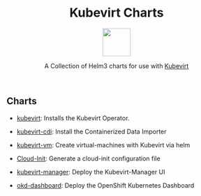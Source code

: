 
<h1 align=center>
Kubevirt Charts
</h1>
<p align="center">
  <img width="64" src="https://avatars.githubusercontent.com/u/18700703?s=200&v=4">
<p>
<p align=center>
A Collection of Helm3 charts for use with <a href="https://kubevirt.io/">Kubevirt</a>
</p>

<br>

## Charts

- [kubevirt](./charts/kubevirt): Installs the Kubevirt Operator.

- [kubevirt-cdi](./charts/kubevirt-cdi): Install the Containerized Data Importer

- [kubevirt-vm](./charts/kubevirt-vm): Create virtual-machines with Kubevirt via helm

- [Cloud-Init](./charts/cloud-init): Generate a cloud-init configuration file

- [kubevirt-manager](./charts/kubevirt-manager): Deploy the Kubevirt-Manager UI

- [okd-dashboard](./charts/okd-dashboard): Deploy the OpenShift Kubernetes Dashboard
